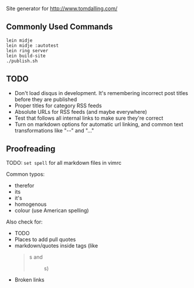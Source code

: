 Site generator for http://www.tomdalling.com/

Commonly Used Commands
----------------------

    lein midje
    lein midje :autotest
    lein ring server
    lein build-site
    ./publish.sh

TODO
----

 - Don't load disqus in development. It's remembering incorrect post titles
   before they are published
 - Proper titles for category RSS feeds
 - Absolute URLs for RSS feeds (and maybe everywhere)
 - Test that follows all internal links to make sure they're correct
 - Turn on markdown options for automatic url linking, and common text
   transformations like "--" and "..."

Proofreading
------------

TODO: `set spell` for all markdown files in vimrc

Common typos:

 - therefor
 - its
 - it's
 - homogenous
 - colour (use American spelling)

Also check for:

 - TODO
 - Places to add pull quotes
 - markdown/quotes inside tags (like <blockquote>s and <figure>s)
 - Broken links
